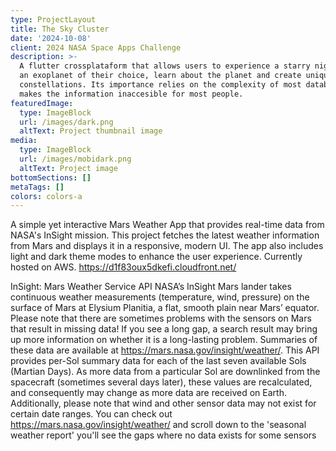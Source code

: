 ```yaml
---
type: ProjectLayout
title: The Sky Cluster
date: '2024-10-08'
client: 2024 NASA Space Apps Challenge
description: >-
  A flutter crossplataform that allows users to experience a starry night from
  an exoplanet of their choice, learn about the planet and create unique
  constellations. Its importance relies on the complexity of most databases that
  makes the information inaccesible for most people.
featuredImage:
  type: ImageBlock
  url: /images/dark.png
  altText: Project thumbnail image
media:
  type: ImageBlock
  url: /images/mobidark.png
  altText: Project image
bottomSections: []
metaTags: []
colors: colors-a
---
```

A simple yet interactive Mars Weather App that provides real-time data from NASA's InSight mission. This project fetches the latest weather information from Mars and displays it in a responsive, modern UI. The app also includes light and dark theme modes to enhance the user experience. Currently hosted on AWS. <https://d1f83oux5dkefi.cloudfront.net/>

InSight: Mars Weather Service API
NASA’s InSight Mars lander takes continuous weather measurements (temperature, wind, pressure) on the surface of Mars at Elysium Planitia, a flat, smooth
plain near Mars’ equator. Please note that there are sometimes problems with the sensors on Mars that result in missing data! If you see a long gap, a search
result may bring up more information on whether it is a long-lasting problem. Summaries of these data are available at <https://mars.nasa.gov/insight/weather/>.
This API provides per-Sol summary data for each of the last seven available Sols (Martian Days). As more data from a particular Sol are downlinked from the
spacecraft (sometimes several days later), these values are recalculated, and consequently may change as more data are received on Earth. Additionally,
please note that wind and other sensor data may not exist for certain date ranges. You can check out <https://mars.nasa.gov/insight/weather/> and scroll down to
the 'seasonal weather report' you'll see the gaps where no data exists for some sensors
